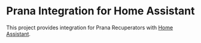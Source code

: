 # Prana Integration for Home Assistant

This project provides integration for Prana Recuperators with [Home Assistant](https://www.home-assistant.io/).
